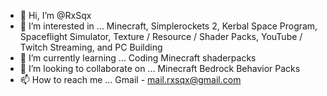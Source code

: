 - 👋 Hi, I’m @RxSqx
- 👀 I’m interested in ... Minecraft, Simplerockets 2, Kerbal Space Program, Spaceflight Simulator, Texture / Resource / Shader Packs, YouTube / Twitch Streaming, and PC Building
- 🌱 I’m currently learning ... Coding Minecraft shaderpacks
- 💞️ I’m looking to collaborate on ... Minecraft Bedrock Behavior Packs
- 📫 How to reach me ... Gmail - mail.rxsqx@gmail.com

<!---
RxSqx/RxSqx is a ✨ special ✨ repository because its `README.md` (this file) appears on your GitHub profile.
You can click the Preview link to take a look at your changes.
--->
